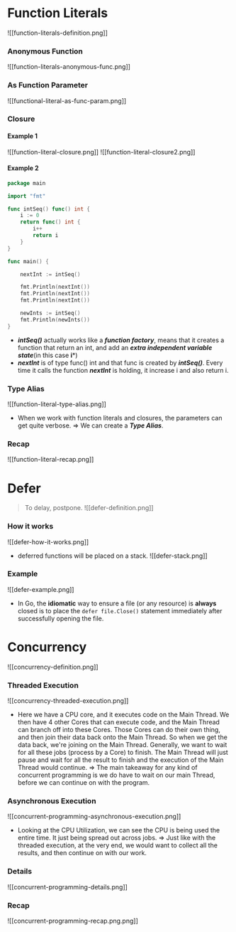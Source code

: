 # Function Literals
![[function-literals-definition.png]]

### Anonymous Function
![[function-literals-anonymous-func.png]]

### As Function Parameter
![[functional-literal-as-func-param.png]]
### Closure
#### Example 1
![[function-literal-closure.png]]
![[function-literal-closure2.png]]

#### Example 2
```go
package main

import "fmt"

func intSeq() func() int {
    i := 0
    return func() int {
        i++
        return i
    }
}

func main() {

    nextInt := intSeq()

    fmt.Println(nextInt())
    fmt.Println(nextInt())
    fmt.Println(nextInt())

    newInts := intSeq()
    fmt.Println(newInts())
}
```
- ***intSeq()*** actually works like a ***function factory***, means that it creates a function that return an int, and add an ***extra independent variable state***(in this case **i***)
- ***nextInt*** is of type func() int and that func is created by ***intSeq()***. Every time it calls the function ***nextInt*** is holding, it increase i and also return i.

### Type Alias
![[function-literal-type-alias.png]]
- When we work with function literals and closures, the parameters can get quite verbose.
=> We can create a ***Type Alias***.

### Recap
![[function-literal-recap.png]]

# Defer
> To delay, postpone.
![[defer-definition.png]]

### How it works
![[defer-how-it-works.png]]
- deferred functions will be placed on a stack. 
![[defer-stack.png]]

### Example
![[defer-example.png]]
- In Go, the **idiomatic** way to ensure a file (or any resource) is **always** closed is to place the `defer file.Close()` statement immediately after successfully opening the file.

# Concurrency
![[concurrency-definition.png]]

### Threaded Execution
![[concurrency-threaded-execution.png]]
- Here we have a CPU core, and it executes code on the Main Thread. We then have 4 other Cores that can execute code, and the Main Thread can branch off into these Cores. Those Cores can do their own thing, and then join their data back onto the Main Thread. So when we get the data back, we're joining on the Main Thread. Generally, we want to wait for all these jobs (process by a Core) to finish. The Main Thread will just pause and wait for all the result to finish and the execution of the Main Thread would continue.
=> The main takeaway for any kind of concurrent programming is we do have to wait on our main Thread, before we can continue on with the program. 

### Asynchronous Execution
![[concurrent-programming-asynchronous-execution.png]]
- Looking at the CPU Utilization, we can see the CPU is being used the entire time. It just being spread out across jobs.
=> Just like with the threaded execution, at the very end, we would want to collect all the results, and then continue on with our work.

### Details
![[concurrent-programming-details.png]]
### Recap
![[concurrent-programming-recap.png.png]]